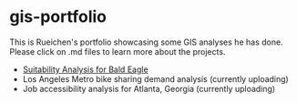 # gis-portfolio

This is Rueichen's portfolio showcasing some GIS analyses he has done. Please click on .md files to learn more about the projects.
- [Suitability Analysis for Bald Eagle](https://github.com/rc-tsai/gis-portfolio/blob/main/Suitability%20Analysis%20for%20Bald%20Eagle.md)
- Los Angeles Metro bike sharing demand analysis (currently uploading)
- Job accessibility analysis for Atlanta, Georgia (currently uploading)
